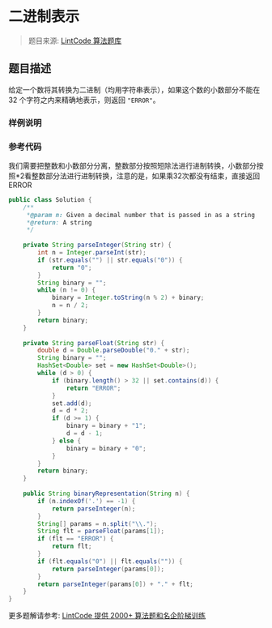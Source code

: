 # 二进制表示
 > 题目来源: [LintCode 算法题库](https://www.lintcode.com/problem/binary-representation/?utm_source=sc-github-wzz)
 ## 题目描述
 给定一个数将其转换为二进制（均用字符串表示），如果这个数的小数部分不能在 32 个字符之内来精确地表示，则返回 `"ERROR"`。
 ### 样例说明
 
 ### 参考代码
 我们需要把整数和小数部分分离，整数部分按照短除法进行进制转换，小数部分按照$*2$看整数部分法进行进制转换，注意的是，如果乘32次都没有结束，直接返回ERROR
```java
public class Solution {
    /**
     *@param n: Given a decimal number that is passed in as a string
     *@return: A string
     */
     
    private String parseInteger(String str) {
        int n = Integer.parseInt(str);
        if (str.equals("") || str.equals("0")) {
            return "0";
        }
        String binary = "";
        while (n != 0) {
            binary = Integer.toString(n % 2) + binary;
            n = n / 2;
        }
        return binary;
    }
    
    private String parseFloat(String str) {
        double d = Double.parseDouble("0." + str);
        String binary = "";
        HashSet<Double> set = new HashSet<Double>();
        while (d > 0) {
            if (binary.length() > 32 || set.contains(d)) {
                return "ERROR";
            }
            set.add(d);
            d = d * 2;
            if (d >= 1) {
                binary = binary + "1";
                d = d - 1;
            } else {
                binary = binary + "0";
            }
        }
        return binary;
    }
    
    public String binaryRepresentation(String n) {
        if (n.indexOf('.') == -1) {
            return parseInteger(n);
        }
        String[] params = n.split("\\.");
        String flt = parseFloat(params[1]);
        if (flt == "ERROR") {
            return flt;
        }
        if (flt.equals("0") || flt.equals("")) {
            return parseInteger(params[0]);
        }
        return parseInteger(params[0]) + "." + flt;
    }
}
```
 更多题解请参考: [LintCode 提供 2000+ 算法题和名企阶梯训练](https://www.lintcode.com/problem/?utm_source=sc-github-wzz)